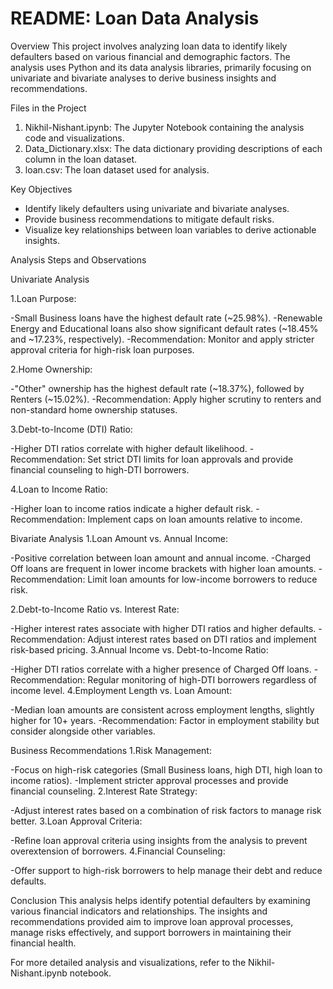 # README: Loan Data Analysis
Overview
This project involves analyzing loan data to identify likely defaulters based on various financial and demographic factors. The analysis uses Python and its data analysis libraries, primarily focusing on univariate and bivariate analyses to derive business insights and recommendations.

Files in the Project
 1. Nikhil-Nishant.ipynb: The Jupyter Notebook containing the analysis code and visualizations.
 2. Data_Dictionary.xlsx: The data dictionary providing descriptions of each column in the loan dataset.
 3. loan.csv: The loan dataset used for analysis.

Key Objectives
 - Identify likely defaulters using univariate and bivariate analyses.
 - Provide business recommendations to mitigate default risks.
 - Visualize key relationships between loan variables to derive actionable insights.

Analysis Steps and Observations

Univariate Analysis

1.Loan Purpose:

 -Small Business loans have the highest default rate (~25.98%).
 -Renewable Energy and Educational loans also show significant default rates (~18.45% and ~17.23%, respectively).
 -Recommendation: Monitor and apply stricter approval criteria for high-risk loan purposes.

2.Home Ownership:

 -"Other" ownership has the highest default rate (~18.37%), followed by Renters (~15.02%).
 -Recommendation: Apply higher scrutiny to renters and non-standard home ownership statuses.

3.Debt-to-Income (DTI) Ratio:

 -Higher DTI ratios correlate with higher default likelihood.
 -Recommendation: Set strict DTI limits for loan approvals and provide financial counseling to high-DTI borrowers.

4.Loan to Income Ratio:

 -Higher loan to income ratios indicate a higher default risk.
 -Recommendation: Implement caps on loan amounts relative to income.

Bivariate Analysis
1.Loan Amount vs. Annual Income:

 -Positive correlation between loan amount and annual income.
 -Charged Off loans are frequent in lower income brackets with higher loan amounts.
 -Recommendation: Limit loan amounts for low-income borrowers to reduce risk.

2.Debt-to-Income Ratio vs. Interest Rate:

 -Higher interest rates associate with higher DTI ratios and higher defaults.
 -Recommendation: Adjust interest rates based on DTI ratios and implement risk-based pricing.
3.Annual Income vs. Debt-to-Income Ratio:

 -Higher DTI ratios correlate with a higher presence of Charged Off loans.
 -Recommendation: Regular monitoring of high-DTI borrowers regardless of income level.
4.Employment Length vs. Loan Amount:

-Median loan amounts are consistent across employment lengths, slightly higher for 10+ years.
-Recommendation: Factor in employment stability but consider alongside other variables.

Business Recommendations
1.Risk Management:

-Focus on high-risk categories (Small Business loans, high DTI, high loan to income ratios).
-Implement stricter approval processes and provide financial counseling.
2.Interest Rate Strategy:

 -Adjust interest rates based on a combination of risk factors to manage risk better.
3.Loan Approval Criteria:

 -Refine loan approval criteria using insights from the analysis to prevent overextension of borrowers.
4.Financial Counseling:

 -Offer support to high-risk borrowers to help manage their debt and reduce defaults.

Conclusion
This analysis helps identify potential defaulters by examining various financial indicators and relationships. The insights and recommendations provided aim to improve loan approval processes, manage risks effectively, and support borrowers in maintaining their financial health.

For more detailed analysis and visualizations, refer to the Nikhil-Nishant.ipynb notebook.
